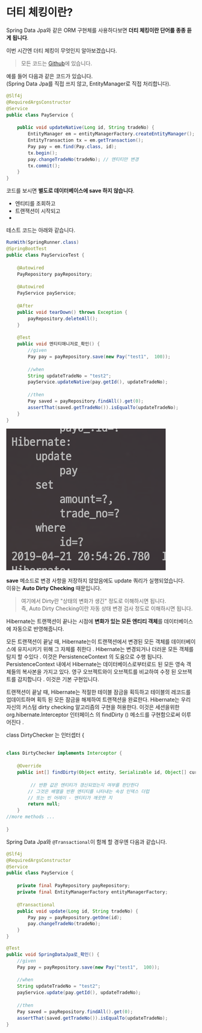 # 더티 체킹이란?

Spring Data Jpa와 같은 ORM 구현체를 사용하다보면 **더티 체킹이란 단어를 종종 듣게 됩니다**.  
  
이번 시간엔 더티 체킹이 무엇인지 알아보겠습니다.

> 모든 코드는 [Github](https://github.com/jojoldu/blog-code/tree/master/jpa-theory)에 있습니다.

예를 들어 다음과 같은 코드가 있습니다.  
(Spring Data Jpa를 직접 쓰지 않고, EntityManager로 직접 처리합니다).  

```java
@Slf4j
@RequiredArgsConstructor
@Service
public class PayService {

    public void updateNative(Long id, String tradeNo) {
        EntityManager em = entityManagerFactory.createEntityManager();
        EntityTransaction tx = em.getTransaction();
        Pay pay = em.find(Pay.class, id);
        tx.begin();
        pay.changeTradeNo(tradeNo); // 엔티티만 변경
        tx.commit();
    }
}
```

코드를 보시면 **별도로 데이터베이스에 save 하지 않습니다**.  
* 엔티티를 조회하고
* 트랜잭션이 시작되고
* 
테스트 코드는 아래와 같습니다.

```java
RunWith(SpringRunner.class)
@SpringBootTest
public class PayServiceTest {

    @Autowired
    PayRepository payRepository;

    @Autowired
    PayService payService;

    @After
    public void tearDown() throws Exception {
        payRepository.deleteAll();
    }

    @Test
    public void 엔티티매니저로_확인() {
        //given
        Pay pay = payRepository.save(new Pay("test1",  100));

        //when
        String updateTradeNo = "test2";
        payService.updateNative(pay.getId(), updateTradeNo);

        //then
        Pay saved = payRepository.findAll().get(0);
        assertThat(saved.getTradeNo()).isEqualTo(updateTradeNo);
    }
}

```

![update](./images/update.png)

**save** 메소드로 변경 사항을 저장하지 않았음에도 update 쿼리가 실행되었습니다.  
이유는 **Auto Dirty Checking** 때문입니다.  

> 여기에서 Dirty란 "상태의 변화가 생긴" 정도로 이해하시면 됩니다.  
즉, Auto Dirty Checking이란 자동 상태 변경 검사 정도로 이해하시면 됩니다.

Hibernate는 트랜잭션이 끝나는 시점에 **변화가 있는 모든 엔티티 객체**를 데이터베이스에 자동으로 반영해줍니다.  

모든 트랜잭션이 끝날 때, Hibernate는이 트랜잭션에서 변경된 모든 객체를 데이터베이스에 유지시키기 위해 그 자체를 취한다 . Hibernate는 변경되거나 더러운 모든 객체를 탐지 할 수있다 . 이것은 PersistenceContext 의 도움으로 수행 됩니다. PersistenceContext 내에서 Hibernate는 데이터베이스로부터로드 된 모든 영속 객체들의 복사본을 가지고 있다. 영구 오브젝트와이 오브젝트를 비교하여 수정 된 오브젝트를 감지합니다 . 이것은 기본 구현입니다. 


트랜잭션이 끝날 때, Hibernate는 적절한 테이블 잠금을 획득하고 테이블의 레코드를 업데이트하며 획득 된 모든 잠금을 해제하여 트랜잭션을 완료한다.
Hibernate는 우리 자신의 커스텀 dirty checking 알고리즘의 구현을 허용한다. 이것은 세션을위한 org.hibernate.Interceptor 인터페이스 의 findDirty () 메소드를 구현함으로써 이루어진다 .

class DirtyChecker 는 인터셉터 {

```java

class DirtyChecker implements Interceptor {
    
    @Override
    public int[] findDirty(Object entity, Serializable id, Object[] currentState, Object[] previousState, String[] propertyNames, Type[] types) {

         // 반환 값은 엔티티가 갱신되었는지 여부를 판단한다 
        // 그것은 배열을 반환 엔티티를 나타내는 속성 인덱스 더럽 
        // 또는 빈 어레이 - 엔티티가 깨끗한 지   
        return null;
    }
//more methods ...

}

```

Spring Data Jpa와 ```@Transactional```이 함께 할 경우엔 다음과 같습니다.

```java
@Slf4j
@RequiredArgsConstructor
@Service
public class PayService {

    private final PayRepository payRepository;
    private final EntityManagerFactory entityManagerFactory;

    @Transactional
    public void update(Long id, String tradeNo) {
        Pay pay = payRepository.getOne(id);
        pay.changeTradeNo(tradeNo);
    }
}
```

```java
@Test
public void SpringDataJpa로_확인() {
    //given
    Pay pay = payRepository.save(new Pay("test1",  100));

    //when
    String updateTradeNo = "test2";
    payService.update(pay.getId(), updateTradeNo);

    //then
    Pay saved = payRepository.findAll().get(0);
    assertThat(saved.getTradeNo()).isEqualTo(updateTradeNo);
}
```
